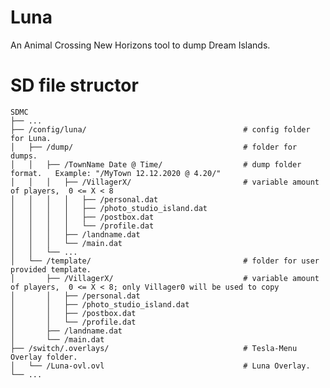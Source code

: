 # Luna
An Animal Crossing New Horizons tool to dump Dream Islands.

# SD file structor

    SDMC
    ├── ...
    ├── /config/luna/                                   # config folder for Luna.
    │   ├── /dump/                                      # folder for dumps.
    │   │   ├── /TownName Date @ Time/                  # dump folder format.   Example: "/MyTown 12.12.2020 @ 4.20/"
    │   │   │   ├── /VillagerX/                         # variable amount of players,  0 <= X < 8
    │   │   │   │   ├── /personal.dat
    │   │   │   │   ├── /photo_studio_island.dat
    │   │   │   │   ├── /postbox.dat
    │   │   │   │   └── /profile.dat
    │   │   │   ├── /landname.dat
    │   │   │   └── /main.dat
    │   │   └── ...   
    │   └── /template/                                  # folder for user provided template.
    │       ├── /VillagerX/                             # variable amount of players,  0 <= X < 8; only Villager0 will be used to copy
    │       │   ├── /personal.dat
    │       │   ├── /photo_studio_island.dat
    │       │   ├── /postbox.dat
    │       │   └── /profile.dat
    │       ├── /landname.dat
    │       └── /main.dat
    ├── /switch/.overlays/                              # Tesla-Menu Overlay folder.
    │   └── /Luna-ovl.ovl                               # Luna Overlay.
    └── ...

